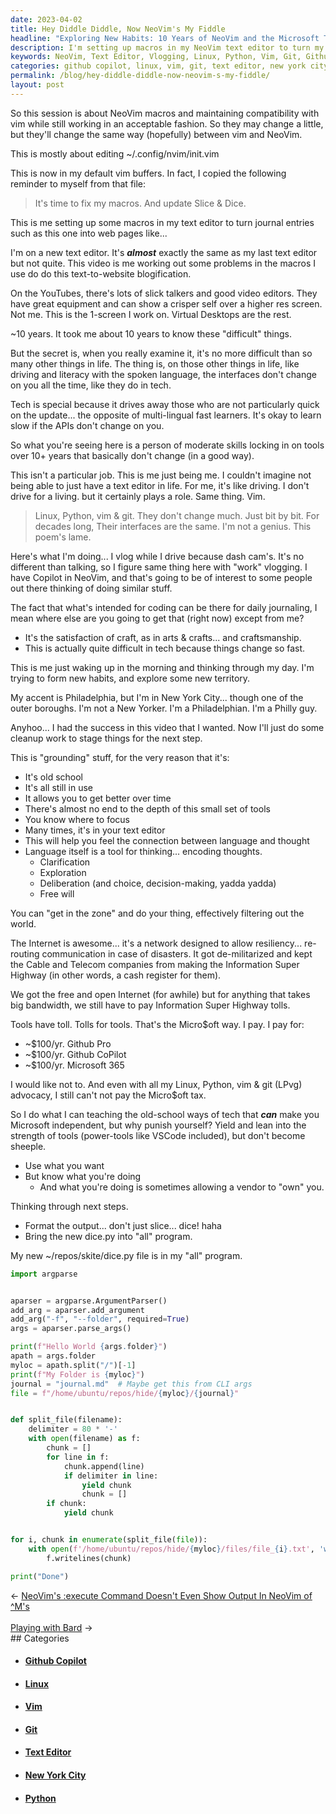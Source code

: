 ```yaml
---
date: 2023-04-02
title: Hey Diddle Diddle, Now NeoVim's My Fiddle
headline: "Exploring New Habits: 10 Years of NeoVim and the Microsoft Tax"
description: I'm setting up macros in my NeoVim text editor to turn my journal entries into web pages. After 10 years of using this text editor, I'm vlogging the process and exploring new habits. As an advocate for Linux, Python, vim, and git, I still have to pay a Microsoft tax for tools like Github Pro, Github CoPilot, and Microsoft 365. I'm currently formatting the output of a new dice.py file.
keywords: NeoVim, Text Editor, Vlogging, Linux, Python, Vim, Git, Github Pro, Github CoPilot, Microsoft 365, Philadelphia, New York City, Internet, Microsoft Independent, Old-School, Tech, Dice.py, Program
categories: github copilot, linux, vim, git, text editor, new york city, python
permalink: /blog/hey-diddle-diddle-now-neovim-s-my-fiddle/
layout: post
---
```




So this session is about NeoVim macros and maintaining compatibility with vim
while still working in an acceptable fashion. So they may change a little, but
they'll change the same way (hopefully) between vim and NeoVim.

This is mostly about editing ~/.config/nvim/init.vim

This is now in my default vim buffers. In fact, I copied the following reminder
to myself from that file:

> It's time to fix my macros. And update Slice & Dice.

This is me setting up some macros in my text editor to turn journal entries
such as this one into web pages like...

I'm on a new text editor. It's ***almost*** exactly the same as my last text
editor but not quite. This video is me working out some problems in the macros
I use do do this text-to-website blogification.

On the YouTubes, there's lots of slick talkers and good video editors. They
have great equipment and can show a crisper self over a higher res screen. Not
me. This is the 1-screen I work on. Virtual Desktops are the rest.

~10 years. It took me about 10 years to know these "difficult" things.

But the secret is, when you really examine it, it's no more difficult than so
many other things in life. The thing is, on those other things in life, like
driving and literacy with the spoken language, the interfaces don't change on
you all the time, like they do in tech.

Tech is special because it drives away those who are not particularly quick on
the update... the opposite of multi-lingual fast learners. It's okay to learn
slow if the APIs don't change on you.

So what you're seeing here is a person of moderate skills locking in on tools
over 10+ years that basically don't change (in a good way).

This isn't a particular job. This is me just being me. I couldn't imagine not
being able to just have a text editor in life. For me, it's like driving. I
don't drive for a living. but it certainly plays a role. Same thing. Vim.

> Linux, Python, vim & git.
> They don't change much.
> Just bit by bit.
> For decades long,
> Their interfaces are the same.
> I'm not a genius.
> This poem's lame.

Here's what I'm doing... I vlog while I drive because dash cam's. It's no
different than talking, so I figure same thing here with "work" vlogging. I
have Copilot in NeoVim, and that's going to be of interest to some people out
there thinking of doing similar stuff.

The fact that what's intended for coding can be there for daily journaling, I
mean where else are you going to get that (right now) except from me?

- It's the satisfaction of craft, as in arts & crafts... and craftsmanship.
- This is actually quite difficult in tech because things change so fast.

This is me just waking up in the morning and thinking through my day. I'm
trying to form new habits, and explore some new territory.

My accent is Philadelphia, but I'm in New York City... though one of the outer
boroughs. I'm not a New Yorker. I'm a Philadelphian. I'm a Philly guy.

Anyhoo... I had the success in this video that I wanted. Now I'll just do some
cleanup work to stage things for the next step.

This is "grounding" stuff, for the very reason that it's:

- It's old school
- It's all still in use
- It allows you to get better over time
- There's almost no end to the depth of this small set of tools
- You know where to focus
- Many times, it's in your text editor
- This will help you feel the connection between language and thought
- Language itself is a tool for thinking... encoding thoughts.
  - Clarification
  - Exploration
  - Deliberation (and choice, decision-making, yadda yadda)
  - Free will

You can "get in the zone" and do your thing, effectively filtering out the
world.

The Internet is awesome... it's a network designed to allow resiliency...
re-routing communication in case of disasters. It got de-militarized and kept
the Cable and Telecom companies from making the Information Super Highway (in
other words, a cash register for them).

We got the free and open Internet (for awhile) but for anything that takes big
bandwidth, we still have to pay Information Super Highway tolls.

Tools have toll. Tolls for tools. That's the Micro$oft way. I pay. I pay for:

- ~$100/yr. Github Pro
- ~$100/yr. Github CoPilot
- ~$100/yr. Microsoft 365

I would like not to. And even with all my Linux, Python, vim & git (LPvg)
advocacy, I still can't not pay the Micro$oft tax.

So I do what I can teaching the old-school ways of tech that ***can*** make you
Microsoft independent, but why punish yourself? Yield and lean into the
strength of tools (power-tools like VSCode included), but don't become sheeple.

- Use what you want
- But know what you're doing
  - And what you're doing is sometimes allowing a vendor to "own" you.

Thinking through next steps.

- Format the output... don't just slice... dice! haha
- Bring the new dice.py into "all" program.

My new ~/repos/skite/dice.py file is in my "all" program.

```python
import argparse


aparser = argparse.ArgumentParser()
add_arg = aparser.add_argument
add_arg("-f", "--folder", required=True)
args = aparser.parse_args()

print(f"Hello World {args.folder}")
apath = args.folder
myloc = apath.split("/")[-1]
print(f"My Folder is {myloc}")
journal = "journal.md"  # Maybe get this from CLI args
file = f"/home/ubuntu/repos/hide/{myloc}/{journal}"


def split_file(filename):
    delimiter = 80 * '-'
    with open(filename) as f:
        chunk = []
        for line in f:
            chunk.append(line)
            if delimiter in line:
                yield chunk
                chunk = []
        if chunk:
            yield chunk


for i, chunk in enumerate(split_file(file)):
    with open(f'/home/ubuntu/repos/hide/{myloc}/files/file_{i}.txt', 'w') as f:
        f.writelines(chunk)

print("Done")
```


<div class="arrow-links"><div class="post-nav-prev"><span class="arrow">&larr;&nbsp;</span><a href="/blog/neovim-s-execute-command-doesn-t-even-show-output-in-neovim-of-m-s/">NeoVim's :execute Command Doesn't Even Show Output In NeoVim of ^M's</a></div> &nbsp; <div class="post-nav-next"><a href="/blog/playing-with-bard/">Playing with Bard</a><span class="arrow">&nbsp;&rarr;</span></div></div>
## Categories

<ul>
<li><h4><a href='/github-copilot/'>Github Copilot</a></h4></li>
<li><h4><a href='/linux/'>Linux</a></h4></li>
<li><h4><a href='/vim/'>Vim</a></h4></li>
<li><h4><a href='/git/'>Git</a></h4></li>
<li><h4><a href='/text-editor/'>Text Editor</a></h4></li>
<li><h4><a href='/new-york-city/'>New York City</a></h4></li>
<li><h4><a href='/python/'>Python</a></h4></li></ul>